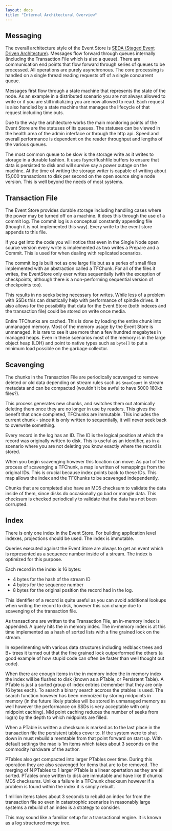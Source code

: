 ```yaml
---
layout: docs
title: "Internal Architectural Overview"
---
```


## Messaging

The overall architecture style of the Event Store is [SEDA (Staged Event Driven Architecture)](http://www.eecs.harvard.edu/~mdw/proj/seda/). Messages flow forward through queues internally (including the Transaction File which is also a queue). There are communication end points that flow forward through series of queues to be processed. All operations are purely asynchronous. The core processing is handled on a single thread reading requests off of a single concurrent queue.

Messages first flow through a state machine that represents the state of the node. As an example in a distributed scenario you are not always allowed to write or if you are still initializing you are now allowed to read. Each request is also handled by a state machine that manages the lifecycle of that request including time outs.

Due to the way the architecture works the main monitoring points of the Event Store are the statuses of its queues. The statuses can be viewed in the health area of the admin interface or through the http api. Speed and overall performance is dependent on the reader throughput and lengths of the various queues.

The most common queue to be slow is the storage write as it writes to storage in a durable fashion. It uses fsync/flushfile buffers to ensure that data is persisted to disk and will survive say a power outage on the machine. At the time of writing the storage writer is capable of writing about 15,000 transactions to disk per second on the open source single node version. This is well beyond the needs of most systems.

## Transaction File

The Event Store provides durable storage including handling cases where the power may be turned off on a machine. It does this through the use of a commit log. The commit log is a conceptual constantly appending file (though it is not implemented this way). Every write to the event store appends to this file.

If you get into the code you will notice that even in the Single Node open source version every write is implemented as two writes a Prepare and a Commit. This is used for when dealing with replicated scenarios.

The commit log is built not as one large file but as a series of small files implemented with an abstraction called a TFChunk. For all of the files it writes, the EventStore only ever writes sequentially (with the exception of checkpoints, although there is a non-performing sequential version of checkpoints too).

This results in no seeks being necessary for writes. While less of a problem with SSDs this can drastically help with performance of spindle drives. It also allows for the possibility that data for the Event Store (both indexes and the transaction file) could be stored on write once media.

Entire TFChunks are cached. This is done by loading the entire chunk into unmanaged memory. Most of the memory usage by the Event Store is unmanaged. It is rare to see it use more than a few hundred megabytes in managed heaps. Even in these scenarios most of the memory is in the large object heap (LOH) and point to native types such as `byte[]` to put a minimum load possible on the garbage collector.

## Scavenging

The chunks in the Transaction File are periodically scavenged to remove deleted or old data depending on stream rules such as `$maxCount` in stream metadata and can be compacted (wouldn't it be awful to have 5000 160kb files?).

This process generates new chunks, and switches them out atomically deleting them once they are no longer in use by readers. This gives the benefit that once completed, TFChunks are immutable. This includes the current chunk - since it is only written to sequentially, it will never seek back to overwrite something.

Every record in the log has an ID. The ID is the logical position at which the record was originally written to disk. This is useful as an identifier, as in a scenario where you are not deleting you know exactly where the record is stored.

When you begin scavenging however this location can move. As part of the process of scavenging a TFChunk, a map is written of remappings from the original IDs. This is crucial because index points back to these IDs. This map allows the index and the TFChunks to be scavenged independently.

Chunks that are completed also have an MD5 checksum to validate the data inside of them, since disks do occasionally go bad or mangle data. This checksum is checked periodically to validate that the data has not been corrupted.

## Index

There is only one index in the Event Store. For building application level indexes, projections should be used. The index is immutable.

Queries executed against the Event Store are always to get an event which is represented as a sequence number inside of a stream. The index is optimized for this purpose.

Each record in the index is 16 bytes:

- 4 bytes for the hash of the stream ID
- 4 bytes for the sequence number
- 8 bytes for the original position the record had in the log.

This identifier of a record is quite useful as you can avoid additional lookups when writing the record to disk, however this can change due to scavenging of the transaction file.

As transactions are written to the Transaction File, an in-memory index is appended. A query hits the in memory index. The in-memory index is at this time implemented as a hash of sorted lists with a fine grained lock on the stream.

In experimenting with various data structures including redblack trees and B+ trees it turned out that the fine grained lock outperformed the others (a good example of how stupid code can often be faster than well thought out code).

When there are enough items in the in memory index the in memory index the index will be flushed to disk (known as a PTable, or Persistent Table). A PTable is just a sorted group of index entries (remember that they are only 16 bytes each). To search a binary search accross the ptables is used. The search function however has been memoized by storing midpoints in memory (in the future likely ptables will be stored in unmanaged memory as well however the performance on SSDs is very acceptable with only midpoint caching). Mid point caching reduces the number of seeks from log(n) by the depth to which midpoints are filled.

When a PTable is written a checksum is marked as to the last place in the transaction file the persistent tables cover to. If the system were to shut down in must rebuild a memtable from that point forward on start up. With default settings the max is 1m items which takes about 3 seconds on the commodity hardware of the author.

PTables also get compacted into larger PTables over time. During this operation they are also scavenged for items that are to be removed. The merging of N PTables to 1 larger PTable is a linear opertation as they are all sorted. PTables once written to disk are immutable and have like tf chunks MD5 checksums. Unlike a failure in a TFChunk checksum however if a problem is found within the index it is simply rebuilt.

1 million items takes about 3 seconds to rebuild an index for from the transaction file so even in catastrophic scenarios in reasonably large systems a rebuild of an index is a strategy to consider.

This may sound like a familiar setup for a transactional engine. It is known as a log structured merge tree.